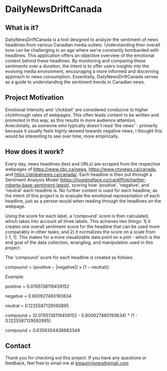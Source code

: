# DailyNewsDriftCanada

## What is it?

DailyNewsDriftCanada is a tool designed to analyze the sentiment of news headlines from various Canadian media outlets. Understanding their overall tone can be challenging in an age where we're constantly bombarded with headlines. This application offers an objective overview of the emotional context behind these headlines. By monitoring and comparing these sentiments over a duration, the intent is to offer users insights into the evolving media environment, encouraging a more informed and discerning approach to news consumption. Essentially, DailyNewsDriftCanada serves as a guide to understanding the sentiment trends in Canadian news.

## Project Motivation

Emotional intensity and 'clickbait' are considered conducive to higher clickthrough rates of webpages. This often leads content to be written and promoted in this way, as this results in more audience attention. Anecdotally, as someone who typically doesn't read 'the news' - primarily because it usually feels highly skewed towards negative news, I thought this would be interesting to see over time, more empirically.

## How does it work?

Every day, news headlines (text and URLs) are scraped from the respective webpages of https://www.cbc.ca/news, https://www.ctvnews.ca/canada, and https://globalnews.ca/canada/. Each headline is then put through a Sentiment Analysis Model (https://huggingface.co/cardiffnlp/twitter-roberta-base-sentiment-latest), scoring how 'positive', 'negative', and 'neutral' each headline is. No further context is used for each headline, as the intent of this project is to evaluate the emotional representation of each headline, just as a person would when reading through the headlines on the webpage.

Using the score for each label, a 'compound' score is then calculated, which takes into account all three labels. This achieves two things: 1) it creates one overall sentiment score for the headline that can be used more comparably in other tasks; and 2) it normalizes the score on a scale from [-1, 1]. This makes for a more visualizable data point on a plot - which is the end goal of the data collection, wrangling, and manipulation used in this project.

The 'compound' score for each headline is created as follows:

$\text{compound} = \left( \text{positive} - \left| \text{negative} \right| \right) \times \left( 1 - \text{neutral} \right))$

Example:

positive = 0.0765138119459152

negative = 0.800927460193634

neutral = 0.1225587129592895

compound = (0.0765138119459152 - 0.800927460193634) * (1 - 0.1225587129592895)

compound = 0.6356304438683349

## Contact

Thank you for checking out this project. If you have any questions or feedback, feel free to email me at kmaurinjones@gmail.com